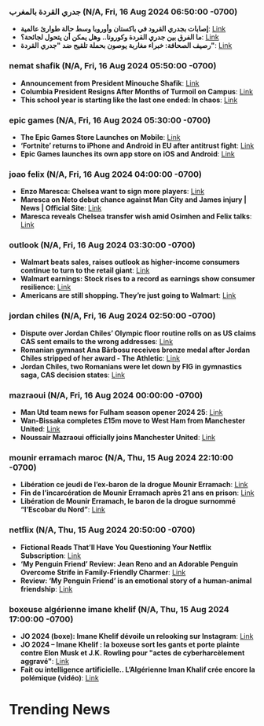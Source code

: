 ### جدري القردة بالمغرب (N/A, Fri, 16 Aug 2024 06:50:00 -0700)

- **إصابات بجدري القرود في باكستان وأوروبا وسط حالة طوارئ عالمية**: [Link](https://www.aljazeera.net/news/2024/8/16/%D8%A5%D8%B5%D8%A7%D8%A8%D8%A7%D8%AA-%D8%A8%D8%AC%D8%AF%D8%B1%D9%8A-%D8%A7%D9%84%D9%82%D8%B1%D9%88%D8%AF-%D8%A8%D8%A8%D8%A7%D9%83%D8%B3%D8%AA%D8%A7%D9%86-%D9%88%D8%A3%D9%88%D8%B1%D9%88%D8%A8%D8%A7)
- **ما الفرق بين جدري القردة وكورونا.. وهل يمكن أن يتحول لجائحة؟**: [Link](https://www.alarabiya.net/medicine-and-health/2024/08/16/%D9%85%D8%A7-%D8%A7%D9%84%D9%81%D8%B1%D9%82-%D8%A8%D9%8A%D9%86-%D8%AC%D8%AF%D8%B1%D9%8A-%D8%A7%D9%84%D9%82%D8%B1%D8%AF%D8%A9-%D9%88%D9%83%D9%88%D8%B1%D9%88%D9%86%D8%A7-%D9%88%D9%87%D9%84-%D9%8A%D9%85%D9%83%D9%86-%D8%A3%D9%86-%D9%8A%D8%AA%D8%AD%D9%88%D9%84-%D9%84%D8%AC%D8%A7%D8%A6%D8%AD%D8%A9)
- **رصيف الصحافة: خبراء مغاربة يوصون بحملة تلقيح ضد "جدري القردة"**: [Link](https://www.hespress.com/%D8%B1%D8%B5%D9%8A%D9%81-%D8%A7%D9%84%D8%B5%D8%AD%D8%A7%D9%81%D8%A9-%D8%AE%D8%A8%D8%B1%D8%A7%D8%A1-%D9%85%D8%BA%D8%A7%D8%B1%D8%A8%D8%A9-%D9%8A%D9%88%D8%B5%D9%88%D9%86-%D8%A8%D8%AD%D9%85%D9%84%D8%A9-1416848.html)


### nemat shafik (N/A, Fri, 16 Aug 2024 05:50:00 -0700)

- **Announcement from President Minouche Shafik**: [Link](https://president.columbia.edu/news/announcement-president-minouche-shafik)
- **Columbia President Resigns After Months of Turmoil on Campus**: [Link](https://www.nytimes.com/2024/08/14/us/columbia-president-nemat-shafik-resigns.html)
- **This school year is starting like the last one ended: In chaos**: [Link](https://www.cnn.com/2024/08/15/business/campus-protests-columbia-president-shafik-analysis/index.html)


### epic games (N/A, Fri, 16 Aug 2024 05:30:00 -0700)

- **The Epic Games Store Launches on Mobile**: [Link](https://www.epicgames.com/site/en-US/news/the-epic-games-store-launches-on-mobile)
- **‘Fortnite’ returns to iPhone and Android in EU after antitrust fight**: [Link](https://www.ft.com/content/7c3fbb47-182b-4778-a5c9-6679386bd2d7)
- **Epic Games launches its own app store on iOS and Android**: [Link](https://www.telecoms.com/mobile-devices/epic-games-launches-its-own-app-store-on-ios-and-android)


### joao felix (N/A, Fri, 16 Aug 2024 04:00:00 -0700)

- **Enzo Maresca: Chelsea want to sign more players**: [Link](https://www.espn.com/soccer/story/_/id/40881389/chelsea-aiming-sign-more-players-enzo-maresca)
- **Maresca on Neto debut chance against Man City and James injury | News | Official Site**: [Link](https://www.chelseafc.com/en/news/article/maresca-on-neto-debut-chance-against-man-city-and-james-injury)
- **Maresca reveals Chelsea transfer wish amid Osimhen and Felix talks**: [Link](https://www.standard.co.uk/sport/football/chelsea-fc-transfer-news-osimhen-felix-maresca-b1176926.html)


### outlook (N/A, Fri, 16 Aug 2024 03:30:00 -0700)

- **Walmart beats sales, raises outlook as higher-income consumers continue to 
turn to the retail giant**: [Link](https://finance.yahoo.com/news/walmart-beats-sales-raises-outlook-as-higher-income-consumers-continue-to-turn-to-the-retail-giant-121337374.html)
- **Walmart earnings: Stock rises to a record as earnings show consumer 
resilience**: [Link](https://www.marketwatch.com/livecoverage/walmart-earnings-results-sales-spending-revenue-q2)
- **Americans are still shopping. They’re just going to Walmart**: [Link](https://www.cnn.com/2024/08/15/investing/walmart-stock-earnings-retail/index.html)


### jordan chiles (N/A, Fri, 16 Aug 2024 02:50:00 -0700)

- **Dispute over Jordan Chiles’ Olympic floor routine rolls on as US claims CAS 
sent emails to the wrong addresses**: [Link](https://www.cnn.com/2024/08/15/sport/jordan-chiles-cas-paris-olympics-spt-intl/index.html)
- **Romanian gymnast Ana Bărbosu receives bronze medal after Jordan Chiles 
stripped of her award - The Athletic**: [Link](https://www.nytimes.com/athletic/5705001/2024/08/16/ana-barbosu-bronze-medal-jordan-chiles-olympics/)
- **Jordan Chiles, two Romanians were let down by FIG in gymnastics saga, CAS 
decision states**: [Link](https://www.usatoday.com/story/sports/olympics/2024/08/14/jordan-chiles-gymnastics-medal-ruling/74803693007/)


### mazraoui (N/A, Fri, 16 Aug 2024 00:00:00 -0700)

- **Man Utd team news for Fulham season opener 2024 25**: [Link](https://www.manutd.com/en/news/detail/man-utd-team-news-for-fulham-season-opener-2024-25)
- **Wan-Bissaka completes £15m move to West Ham from Manchester United**: [Link](https://www.theguardian.com/football/article/2024/aug/13/aaron-wan-bissaka-completes-15m-manchester-united-to-west-ham-move)
- **Noussair Mazraoui officially joins Manchester United**: [Link](https://en.yabiladi.com/articles/details/153020/noussair-mazraoui-officially-joins-manchester.html)


### mounir erramach maroc (N/A, Thu, 15 Aug 2024 22:10:00 -0700)

- **Libération ce jeudi de l’ex-baron de la drogue Mounir Erramach**: [Link](https://fr.le360.ma/societe/liberation-ce-jeudi-de-lex-baron-de-la-drogue-mounir-erramach_5LPC2J5VVNCLXMGDAR3QL2VXMM/)
- **Fin de l’incarcération de Mounir Erramach après 21 ans en prison**: [Link](https://fr.hespress.com/382324-fin-de-lincarceration-de-mounir-erramach-apres-21-ans-en-prison.html)
- **Libération de Mounir Erramach, le baron de la drogue surnommé “l’Escobar du 
Nord”**: [Link](https://mobile.telquel.ma/instant-t/2024/08/16/liberation-de-mounir-erramach-le-baron-de-la-drogue-surnomme-lescobar-du-nord_1889214/)


### netflix (N/A, Thu, 15 Aug 2024 20:50:00 -0700)

- **Fictional Reads That’ll Have You Questioning Your Netflix Subscription**: [Link](https://www.moroccoworldnews.com/2024/08/364589/fictional-reads-thatll-have-you-questioning-your-netflix-subscription)
- **‘My Penguin Friend’ Review: Jean Reno and an Adorable Penguin Overcome 
Strife in Family-Friendly Charmer**: [Link](https://variety.com/2024/film/reviews/my-penguin-friend-review-1236105578/)
- **Review: ‘My Penguin Friend’ is an emotional story of a human-animal 
friendship**: [Link](https://datebook.sfchronicle.com/movies-tv/my-penguin-friend-19651907)


### boxeuse algérienne imane khelif (N/A, Thu, 15 Aug 2024 17:00:00 -0700)

- **JO 2024 (boxe): Imane Khelif dévoile un relooking sur Instagram**: [Link](https://rmcsport.bfmtv.com/jeux-olympiques/jo-2024-boxe-imane-khelif-devoile-un-relooking-sur-instagram_AV-202408160213.html)
- **JO 2024 – Imane Khelif : la boxeuse sort les gants et porte plainte contre 
Elon Musk et J.K. Rowling pour "actes de cyberharcèlement aggravé"**: [Link](https://www.ladepeche.fr/2024/08/14/jo-2024-imane-khelif-la-boxeuse-sort-les-gants-et-porte-plainte-contre-elon-musk-et-jk-rowling-pour-actes-de-cyberharcelement-aggrave-12141219.php)
- **Fait ou intelligence artificielle.. L’Algérienne Iman Khalif crée encore la 
polémique (vidéo)**: [Link](https://fr.hibapress.com/news-126166.html)


# Trending News

